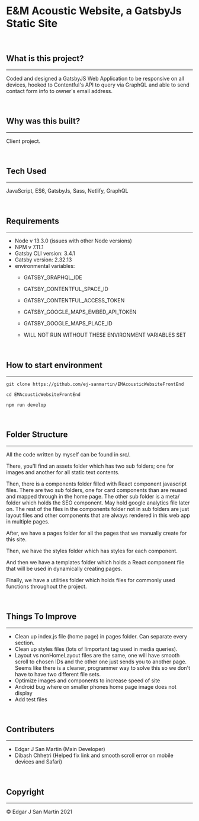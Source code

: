 # E&M Acoustic Website, a GatsbyJs Static Site
<br />

## What is this project?
---
Coded and designed a GatsbyJS Web Application to be responsive on all devices, hooked to Contentful's API to query via GraphQL and able to send contact form info to owner's email address.

<br />

## Why was this built?
---
Client project.

<br />

## Tech Used
---
JavaScript, ES6, GatsbyJs, Sass, Netlify, GraphQL

<br />

## Requirements
---
- Node v 13.3.0 (issues with other Node versions)
- NPM v 7.11.1
- Gatsby CLI version: 3.4.1
- Gatsby version: 2.32.13
- environmental variables:
    - GATSBY_GRAPHQL_IDE
    - GATSBY_CONTENTFUL_SPACE_ID
    - GATSBY_CONTENTFUL_ACCESS_TOKEN
    - GATSBY_GOOGLE_MAPS_EMBED_API_TOKEN
    - GATSBY_GOOGLE_MAPS_PLACE_ID
    
    
    - WILL NOT RUN WITHOUT THESE ENVIRONMENT VARIABLES SET

<br />

## How to start environment
---
`git clone https://github.com/ej-sanmartin/EMAcousticWebsiteFrontEnd`

`cd EMAcousticWebsiteFrontEnd`

`npm run develop`

<br />

## Folder Structure
---
All the code written by myself can be found in src/.

There, you'll find an assets folder which has two sub folders; one for images and another for all static text contents.

Then, there is a components folder filled with React component javascript files. There are two sub folders, one for card components than are reused and mapped through in the home page. The other sub folder is a meta/ folder which holds the SEO component. May hold google analytics file later on. The rest of the files in the components folder not in sub folders are just layout files and other components that are always rendered in this web app in multiple pages.

After, we have a pages folder for all the pages that we manually create for this site.

Then, we have the styles folder which has styles for each component.

And then we have a templates folder which holds a React component file that will be used in dynamically creating pages.

Finally, we have a utilities folder which holds files for commonly used functions throughout the project.

<br />

## Things To Improve
----
- Clean up index.js file (home page) in pages folder. Can separate every section.
- Clean up styles files (lots of !important tag used in media queries).
- Layout vs nonHomeLayout files are the same, one will have smooth scroll to chosen IDs and the other one just sends you to another page. Seems like there is a cleaner, programmer way to solve this so we don't have to have two different file sets.
- Optimize images and components to increase speed of site
- Android bug where on smaller phones home page image does not display
- Add test files

<br />

## Contributers
---
- Edgar J San Martin (Main Developer)
- Dibash Chhetri (Helped fix link and smooth scroll error on mobile devices and Safari)

<br />

## Copyright
---
© Edgar J San Martin 2021